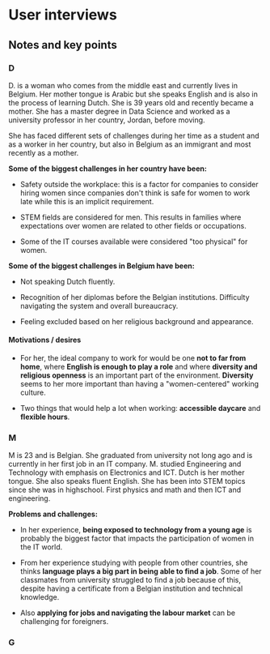 # User interviews

## Notes and key points

### D

D. is a woman who comes from the middle east and currently lives in Belgium. Her mother tongue is Arabic but she speaks English and is also in the process of learning Dutch. She is 39 years old and recently became a mother. She has a master degree in Data Science and worked as a university professor in her country, Jordan, before moving.

She has faced different sets of challenges during her time as a student and as a worker in her country, but also in Belgium as an immigrant and most recently as a mother.

**Some of the biggest challenges in her country have been:**

- Safety outside the workplace: this is a factor for companies to consider hiring women since companies don't think is safe for women to work late while this is an implicit requirement.

- STEM fields are considered for men. This results in families where expectations over women are related to other fields or occupations.

- Some of the IT courses available were considered "too physical" for women.

**Some of the biggest challenges in Belgium have been:**

- Not speaking Dutch fluently.

- Recognition of her diplomas before the Belgian institutions. Difficulty navigating the system and overall bureaucracy.

- Feeling excluded based on her religious background and appearance.

#### Motivations / desires

- For her, the ideal company to work for would be one **not to far from home**, where **English is enough to play a role** and where **diversity and religious openness** is an important part of the environment. **Diversity** seems to her more important than having a "women-centered" working culture.

- Two things that would help a lot when working: **accessible daycare** and **flexible hours**.

### M

M is 23 and is Belgian. She graduated from university not long ago and is currently in her first job in an IT company. M. studied Engineering and Technology with emphasis on Electronics and ICT. Dutch is her mother tongue. She also speaks fluent English. She has been into STEM topics since she was in highschool. First physics and math and then ICT and engineering.

**Problems and challenges:**

- In her experience, **being exposed to technology from a young age** is probably the biggest factor that impacts the participation of women in the IT world.

- From her experience studying with people from other countries, she thinks **language plays a big part in being able to find a job**. Some of her classmates from university struggled to find a job because of this, despite having a certificate from a Belgian institution and technical knowledge.

- Also **applying for jobs and navigating the labour market** can be challenging for foreigners.

### G

